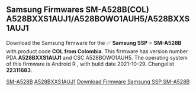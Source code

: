 <h2>Samsung Firmwares SM-A528B(COL) A528BXXS1AUJ1/A528BOWO1AUH5/A528BXXS1AUJ1</h2>
Download the Samsung firmware for the ✅ <strong>Samsung SSP </strong> ⭐ <strong>SM-A528B</strong> with product code <strong>COL</strong> <strong> from Colombia</strong>. This firmware has version number PDA <strong>A528BXXS1AUJ1</strong> and CSC A528BOWO1AUH5. The operating system of this firmware is Android R , with build date 2021-10-29. Changelist <strong>22311683</strong>.


[SM-A528B](https://samfirm.shop/samsung/model/SM-A528B)
[A528BXXS1AUJ1](https://samfirm.shop/samsung/pda/A528BXXS1AUJ1)
[Download Firmware Samsung SSP SM-A528B](https://samfirm.shop/samsung/firmware/469461)
